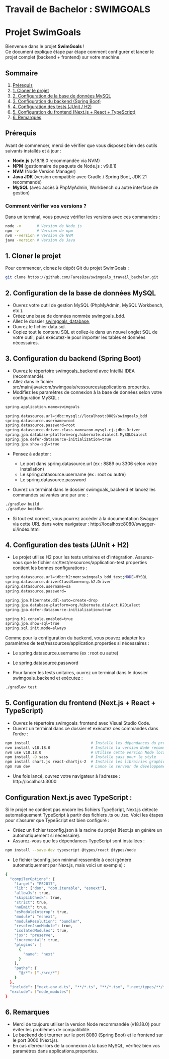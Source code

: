 # Travail de Bachelor : SWIMGOALS

# Projet SwimGoals

Bienvenue dans le projet **SwimGoals** !  
Ce document explique étape par étape comment configurer et lancer le projet complet (backend + frontend) sur votre machine.

## Sommaire

1. [Prérequis](#prérequis)  
2. [1. Cloner le projet](#1-cloner-le-projet)  
3. [2. Configuration de la base de données MySQL](#2-configuration-de-la-base-de-données-mysql)  
4. [3. Configuration du backend (Spring Boot)](#3-configuration-du-backend-spring-boot)  
4. [4. Configuration des tests (JUnit / H2)](#4-configuration-des-test-junit--h2)  
5. [5. Configuration du frontend (Next.js + React + TypeScript)](#5-configuration-du-frontend-nextjs--react--typescript)  
6. [6. Remarques](#6-remarques)  

## Prérequis

Avant de commencer, merci de vérifier que vous disposez bien des outils suivants installés et à jour :

- **Node.js** (v18.18.0 recommandée via NVM)
- **NPM** (gestionnaire de paquets de Node.js : v9.8.1)
- **NVM** (Node Version Manager)
- **Java JDK** (version compatible avec Gradle / Spring Boot, JDK 21 recommandé)
- **MySQL** (avec accès à PhpMyAdmin, Workbench ou autre interface de gestion)

### Comment vérifier vos versions ?

Dans un terminal, vous pouvez vérifier les versions avec ces commandes :

```bash
node -v       # Version de Node.js
npm -v        # Version de npm
nvm --version # Version de NVM
java -version # Version de Java
```

## 1. Cloner le projet

Pour commencer, clonez le dépôt Git du projet SwimGoals :

```bash
git clone https://github.com/FaresBza/swimgoals_travail_bachelor.git
```

## 2. Configuration de la base de données MySQL

- Ouvrez votre outil de gestion MySQL (PhpMyAdmin, MySQL Workbench, etc.).
- Créez une base de données nommée swimgoals_bdd.
- Allez le dossier [swimgoals_database](https://github.com/FaresBza/swimgoals_travail_bachelor/tree/main/swimgoals_database),
- Ouvrez le fichier data.sql.
- Copiez tout le contenu SQL et collez-le dans un nouvel onglet SQL de votre outil, puis exécutez-le pour importer les tables et données nécessaires.

## 3. Configuration du backend (Spring Boot)

- Ouvrez le répertoire swimgoals_backend avec IntelliJ IDEA (recommandé).
- Allez dans le fichier src/main/java/com/swimgoals/ressources/applications.properties.
- Modifiez les paramètres de connexion à la base de données selon votre configuration MySQL :

```bash
spring.application.name=swimgoals

spring.datasource.url=jdbc:mysql://localhost:8889/swimgoals_bdd
spring.datasource.username=root
spring.datasource.password=root
spring.datasource.driver-class-name=com.mysql.cj.jdbc.Driver
spring.jpa.database-platform=org.hibernate.dialect.MySQLDialect
spring.jpa.defer-datasource-initialization=true
spring.jpa.show-sql=true
```

- Pensez à adapter :

  - Le port dans spring.datasource.url (ex : 8889 ou 3306 selon votre installation)
  - Le spring.datasource.username (ex : root ou autre)
  - Le spring.datasource.password

- Ouvrez un terminal dans le dossier swimgoals_backend et lancez les commandes suivantes une par une :

```bash
./gradlew build
./gradlew bootRun
```

- Si tout est correct, vous pourrez accéder à la documentation Swagger via cette URL dans votre navigateur :
  http://localhost:8080/swagger-ui/index.html

## 4. Configuration des tests (JUnit + H2)
- Le projet utilise H2 pour les tests unitaires et d'intégration. 
Assurez-vous que le fichier src/test/resources/application-test.properties contient les bonnes configurations :

```bash
spring.datasource.url=jdbc:h2:mem:swimgoals_bdd_test;MODE=MYSQL
spring.datasource.driverClassName=org.h2.Driver
spring.datasource.username=sa
spring.datasource.password=

spring.jpa.hibernate.ddl-auto=create-drop
spring.jpa.database-platform=org.hibernate.dialect.H2Dialect
spring.jpa.defer-datasource-initialization=true

spring.h2.console.enabled=true
spring.jpa.show-sql=true
spring.sql.init.mode=always
```

Comme pour la configuration du backend, vous pouvez adapter les paramètres de test/ressources/application.properties si nécessaires :

  - Le spring.datasource.username (ex : root ou autre)
  - Le spring.datasource.password

- Pour lancer les tests unitaires, ouvrez un terminal dans le dossier swimgoals_backend et exécutez :
```bash
./gradlew test
```

## 5. Configuration du frontend (Next.js + React + TypeScript)

- Ouvrez le répertoire swimgoals_frontend avec Visual Studio Code.
- Ouvrez un terminal dans ce dossier et exécutez ces commandes dans l’ordre :

```bash
npm install                           # Installe les dépendances du projet
nvm install v18.18.0                  # Installe la version Node recommandée via NVM
nvm use v18.18.0                      # Utilise cette version Node localement
npm install -D sass                   # Installe sass pour le style
npm install chart.js react-chartjs-2  # Installe les librairies graphiques
npm run dev                           # Lance le serveur de développement Next.js
```

- Une fois lancé, ouvrez votre navigateur à l’adresse : http://localhost:3000

## Configuration Next.js avec TypeScript :

Si le projet ne contient pas encore les fichiers TypeScript, Next.js détecte automatiquement TypeScript à partir des fichiers .ts ou .tsx. Voici les étapes pour s’assurer que TypeScript est bien configuré :

- Créez un fichier tsconfig.json à la racine du projet (Next.js en génère un automatiquement si nécessaire).
- Assurez-vous que les dépendances TypeScript sont installées :

```bash
npm install --save-dev typescript @types/react @types/node
```

- Le fichier tsconfig.json minimal ressemble à ceci (généré automatiquement par Next.js, mais voici un exemple) :

```bash
{
  "compilerOptions": {
    "target": "ES2017",
    "lib": ["dom", "dom.iterable", "esnext"],
    "allowJs": true,
    "skipLibCheck": true,
    "strict": true,
    "noEmit": true,
    "esModuleInterop": true,
    "module": "esnext",
    "moduleResolution": "bundler",
    "resolveJsonModule": true,
    "isolatedModules": true,
    "jsx": "preserve",
    "incremental": true,
    "plugins": [
      {
        "name": "next"
      }
    ],
    "paths": {
      "@/*": ["./src/*"]
    }
  },
  "include": ["next-env.d.ts", "**/*.ts", "**/*.tsx", ".next/types/**/*.ts"],
  "exclude": ["node_modules"]
}

```

## 6. Remarques
- Merci de toujours utiliser la version Node recommandée (v18.18.0) pour éviter les problèmes de compatibilité.
- Le backend doit tourner sur le port 8080 (Spring Boot) et le frontend sur le port 3000 (Next.js).
- En cas d’erreur lors de la connexion à la base MySQL, vérifiez bien vos paramètres dans applications.properties.
